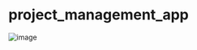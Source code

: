 # project_management_app

![image](https://github.com/user-attachments/assets/36274898-c7f4-49b7-94c9-318c38fef9a6)
